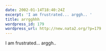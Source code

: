```yaml
---
date: 2002-01-14T18:40:24Z
excerpt: 'I am frustrated... arggh.. '
title: arrgghhh
wordpress_id: 179
wordpress_url: http://new.nata2.org/?p=179
---
```


I am frustrated... arggh.. 

